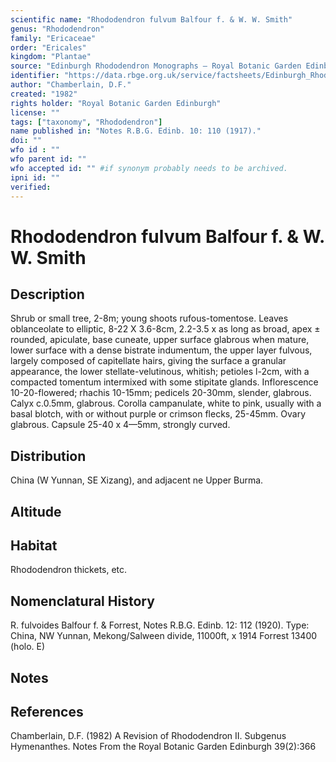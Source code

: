 ```yaml
---
scientific name: "Rhododendron fulvum Balfour f. & W. W. Smith"
genus: "Rhododendron"
family: "Ericaceae"
order: "Ericales"
kingdom: "Plantae"
source: "Edinburgh Rhododendron Monographs – Royal Botanic Garden Edinburgh"
identifier: "https://data.rbge.org.uk/service/factsheets/Edinburgh_Rhododendron_Monographs.xhtml"
author: "Chamberlain, D.F."
created: "1982"
rights holder: "Royal Botanic Garden Edinburgh"
license: ""
tags: ["taxonomy", "Rhododendron"]
name published in: "Notes R.B.G. Edinb. 10: 110 (1917)."
doi: ""
wfo id : ""
wfo parent id: ""
wfo accepted id: "" #if synonym probably needs to be archived.                      
ipni id: ""
verified:
---
```


                       

# Rhododendron fulvum Balfour f. & W. W. Smith

## Description
Shrub or small tree, 2-8m; young shoots rufous-tomentose. Leaves oblanceolate to elliptic, 8-22 X 3.6-8cm, 2.2-3.5 x as long as broad, apex ± rounded, apiculate, base cuneate, upper surface glabrous when mature, lower surface with a dense bistrate indumentum, the upper layer fulvous, largely composed of capitellate hairs, giving the surface a granular appearance, the lower stellate-velutinous, whitish; petioles l-2cm, with a compacted tomentum intermixed with some stipitate glands. Inflorescence 10-20-flowered; rhachis 10-15mm; pedicels 20-30mm, slender, glabrous. Calyx c.0.5mm, glabrous. Corolla campanulate, white to pink, usually with a basal blotch, with or without purple or crimson flecks, 25-45mm. Ovary glabrous. Capsule 25-40 x 4—5mm, strongly curved.

## Distribution
China (W Yunnan, SE Xizang), and adjacent ne Upper Burma.

## Altitude


## Habitat
Rhododendron thickets, etc.

## Nomenclatural History
R. fulvoides Balfour f. & Forrest, Notes R.B.G. Edinb. 12: 112 (1920). Type: China, NW Yunnan, Mekong/Salween divide, 11000ft, x 1914 Forrest 13400 (holo. E)
                       
## Notes


## References

Chamberlain, D.F. (1982) A Revision of Rhododendron II. Subgenus Hymenanthes. Notes From the Royal Botanic Garden Edinburgh 39(2):366
